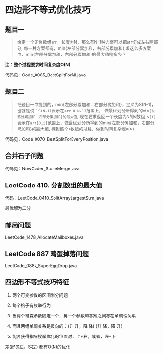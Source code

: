 # 四边形不等式优化技巧

## 题目一

> 给定一个非负数组arr，长度为N，那么有N-1种方案可以把arr切成左右两部分, 每一种方案都有，min{左部分累加和，右部分累加和},求这么多方案中，min{左部分累加和，右部分累加和}的最大值是多少？

注：**整个过程要求时间复杂度O(N)**

代码见：Code_0065_BestSplitForAll.java

## 题目二

> 把题目一中提到的，min{左部分累加和，右部分累加和}，定义为S(N-1)，也就是说：`S(N-1)`表示在`arr[0…N-1]`范围上， 做最优划分所得到的`min{左部分累加和，右部分累加和}的最大值`, 现在要求返回一个长度为N的s数组, `s[i]`表示在`arr[0…i]`范围上，做最优划分所得到的min{左部分累加和，右部分累加和}的最大值, 得到整个s数组的过程，做到时间复杂度`O(N)`

代码见：Code_0070_BestSplitForEveryPosition.java

## 合并石子问题

代码见：NowCoder_StoneMerge.java

## LeetCode 410. 分割数组的最大值

代码：LeetCode_0410_SplitArrayLargestSum.java

最优解为二分

## 邮局问题

LeetCode_1478_AllocateMailboxes.java

## LeetCode 887 鸡蛋掉落问题

LeetCode_0887_SuperEggDrop.java

## 四边形不等式技巧特征

1. 两个可变参数的区间划分问题

2. 每个格子有枚举行为

3. 当两个可变参数固定一个，另一个参数和答案之间存在单调性关系

4. 而且两组单调关系是反向的：(升 升，降 降)  (升 降，降 升)

5. 能否获得指导枚举优化的位置对：上+右，或者，左+下

差(好(S左，S右))
都有O(N)的优化